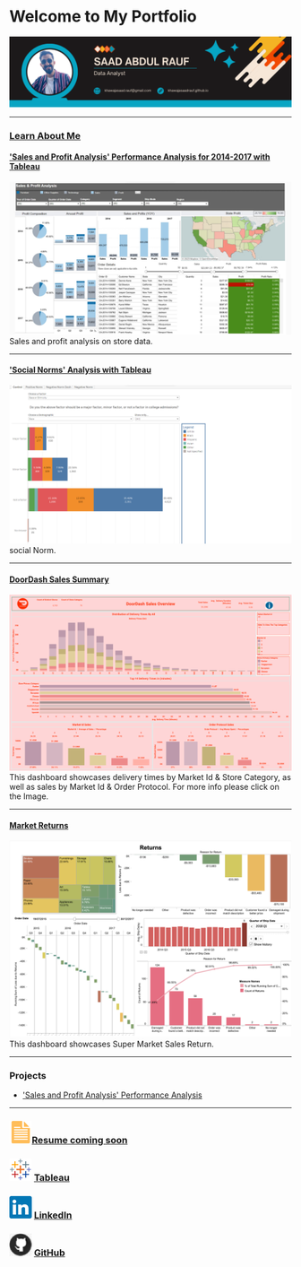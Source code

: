 # Welcome to My Portfolio
[<img src="images/saadgithubbanner.png"/>](https://https://www.linkedin.com/in/saad-abdul-rauf-75643a75/)

---

### [Learn About Me](/aboutme.md)

#### ['Sales and Profit Analysis' Performance Analysis for 2014-2017 with Tableau](https://public.tableau.com/app/profile/saad.abdul.rauf/viz/SalesProfitAnalysis_16920910081060/Dashboard1)
[<img src="images/sales and profit analysis.jpg"/>](https://public.tableau.com/app/profile/saad.abdul.rauf/viz/SalesProfitAnalysis_16920910081060/Dashboard1)
Sales and profit analysis on store data.

---
#### ['Social Norms' Analysis with Tableau](https://public.tableau.com/app/profile/saad.abdul.rauf/viz/SocialNorms_16920927904880/NegativeNorm)
[<img src="images/social norm.png?raw=true"/>](https://public.tableau.com/app/profile/saad.abdul.rauf/viz/SocialNorms_16920927904880/NegativeNorm)
social Norm. 

---
#### [DoorDash Sales Summary](https://public.tableau.com/app/profile/saad.abdul.rauf/viz/DoorDashSalesSummary/DoorDashSalesOverview)
[<img src="images/DoorDash Sales Overview.png?raw=true"/>](https://public.tableau.com/app/profile/saad.abdul.rauf/viz/DoorDashSalesSummary/DoorDashSalesOverview)
This dashboard showcases delivery times by Market Id & Store Category, as well as sales by Market Id & Order Protocol. For more info please click on the Image.

---
#### [Market Returns](https://public.tableau.com/app/profile/saad.abdul.rauf/viz/SuperMarketSalesReturn/ReturnsDashboard)
[<img src="images/Market Return.png"/>](https://public.tableau.com/app/profile/saad.abdul.rauf/viz/SuperMarketSalesReturn/ReturnsDashboard)
This dashboard showcases Super Market Sales Return.

---

### Projects

- ['Sales and Profit Analysis' Performance Analysis ](https://public.tableau.com/app/profile/saad.abdul.rauf/viz/SalesProfitAnalysis_16920910081060/Dashboard1)

---
### [<img src="images/doc_icon.png?raw=true"/>](https://www.linkedin.com/in/saad-abdul-rauf-75643a75/)[Resume coming soon](https://www.linkedin.com/in/saad-abdul-rauf-75643a75/) 


### [<img src="images/tableau_icon.png?raw=true"/>](https://public.tableau.com/app/profile/saad.abdul.rauf)   [Tableau](https://public.tableau.com/app/profile/saad.abdul.rauf)





### [<img src="images/linkedin_icon.png?raw=true"/>](https://www.linkedin.com/in/saad-abdul-rauf-75643a75/)                                     [LinkedIn](https://www.linkedin.com/in/saad-abdul-rauf-75643a75/)




### [<img src="images/GitHub_icon40.png?raw=true"/>](https://khawajasaadrauf.github.io/)             [GitHub](https://khawajasaadrauf.github.io/)
